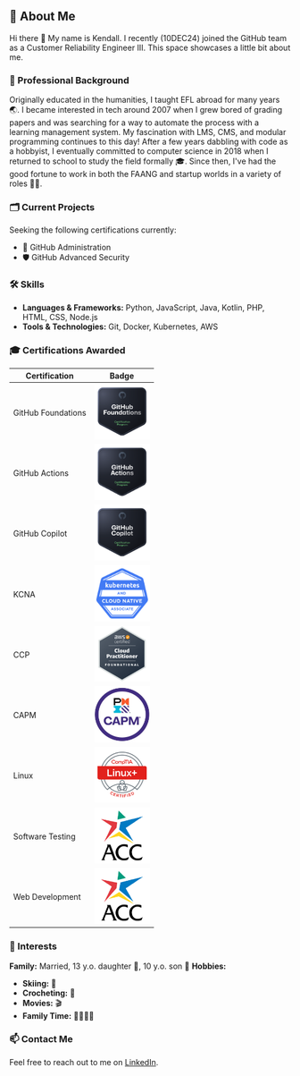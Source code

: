 ## 👤 About Me 
Hi there 👋
My name is Kendall. I recently (10DEC24) joined the GitHub team as a Customer Reliability Engineer III. This space showcases a little bit about me. 

### 💼 Professional Background
Originally educated in the humanities, I taught EFL abroad for many years 🌏. I became interested in tech around 2007 when I grew bored of grading papers and was searching for a way to automate the process with a learning management system. My fascination with LMS, CMS, and modular programming continues to this day! After a few years dabbling with code as a hobbyist, I eventually committed to computer science in 2018 when I returned to school to study the field formally 🎓. Since then, I've had the good fortune to work in both the FAANG and startup worlds in a variety of roles 🧑‍💻. 

### 🗂️ Current Projects
<!-- While onboarding, I made this amazing Octocat:

![octocat-1733936653588](https://github.com/user-attachments/assets/3b95b3cc-6027-4bf1-a742-f8761baf8e97) -->
Seeking the following certifications currently:
- 📌 GitHub Administration
- 🛡️ GitHub Advanced Security

### 🛠️ Skills
- **Languages & Frameworks:** Python, JavaScript, Java, Kotlin, PHP, HTML, CSS, Node.js
- **Tools & Technologies:** Git, Docker, Kubernetes, AWS

### 🎓 Certifications Awarded

| Certification       | Badge                                                                 |
|---------------------|----------------------------------------------------------------------|
| GitHub Foundations  | <img src="gh-foundations.png" alt="gh-foundations" width="100" height="100"> |
| GitHub Actions      | <img src="actions.png" alt="actions" width="100" height="100">       |
| GitHub Copilot             | <img src="copilot.png" alt="copilot" width="100" height="100">       |
| KCNA                | <img src="kcna.png" alt="kcna" width="100" height="100">             |
| CCP                 | <img src="ccp.png" alt="ccp" width="100" height="100">               |
| CAPM                | <img src="capm.png" alt="capm" width="100" height="100">             |
| Linux               | <img src="linux.png" alt="linux" width="100" height="100">           |
| Software Testing    | <img src="acc.png" alt="acc" width="100" height="100">               |
| Web Development     | <img src="acc.png" alt="acc" width="100" height="100">               |

### 🌱 Interests
**Family:** Married, 13 y.o. daughter 👧, 10 y.o. son 👦
**Hobbies:**
- **Skiing:** 🎿
- **Crocheting:** 🧶
- **Movies:** 🎬
- **Family Time:** 👨‍👩‍👧‍👦

### 📫 Contact Me
Feel free to reach out to me on [LinkedIn](https://linkedin.com/in/krshearman).

